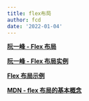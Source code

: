 ```yaml
---
title: flex布局
author: fcd
date: '2022-01-04'
---
```


**[阮一峰 - Flex 布局](https://www.ruanyifeng.com/blog/2015/07/flex-grammar.html)**

**[阮一峰 - Flex 布局实例](https://www.ruanyifeng.com/blog/2015/07/flex-examples.html)**

**[Flex 布局示例](http://static.vgee.cn/static/index.html)**

**[MDN - flex 布局的基本概念](https://developer.mozilla.org/zh-CN/docs/Web/CSS/CSS_Flexible_Box_Layout/Basic_Concepts_of_Flexbox)**



